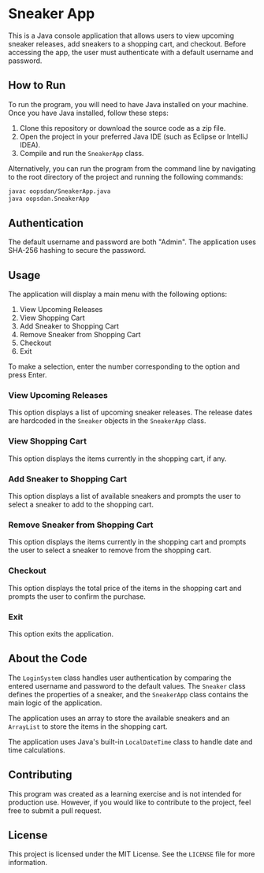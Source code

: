 # Sneaker App

This is a Java console application that allows users to view upcoming sneaker releases, add sneakers to a shopping cart, and checkout. Before accessing the app, the user must authenticate with a default username and password.

## How to Run 


To run the program, you will need to have Java installed on your machine. Once you have Java installed, follow these steps:

1. Clone this repository or download the source code as a zip file.
2. Open the project in your preferred Java IDE (such as Eclipse or IntelliJ IDEA).
3. Compile and run the `SneakerApp` class.

Alternatively, you can run the program from the command line by navigating to the root directory of the project and running the following commands:

```sh
javac oopsdan/SneakerApp.java
java oopsdan.SneakerApp
```

## Authentication

The default username and password are both "Admin". The application uses SHA-256 hashing to secure the password. 

## Usage

The application will display a main menu with the following options:

1. View Upcoming Releases
2. View Shopping Cart
3. Add Sneaker to Shopping Cart
4. Remove Sneaker from Shopping Cart
5. Checkout
6. Exit

To make a selection, enter the number corresponding to the option and press Enter.

### View Upcoming Releases

This option displays a list of upcoming sneaker releases. The release dates are hardcoded in the `Sneaker` objects in the `SneakerApp` class.

### View Shopping Cart

This option displays the items currently in the shopping cart, if any.

### Add Sneaker to Shopping Cart

This option displays a list of available sneakers and prompts the user to select a sneaker to add to the shopping cart.

### Remove Sneaker from Shopping Cart

This option displays the items currently in the shopping cart and prompts the user to select a sneaker to remove from the shopping cart.

### Checkout

This option displays the total price of the items in the shopping cart and prompts the user to confirm the purchase.

### Exit

This option exits the application.

## About the Code

The `LoginSystem` class handles user authentication by comparing the entered username and password to the default values. The `Sneaker` class defines the properties of a sneaker, and the `SneakerApp` class contains the main logic of the application.

The application uses an array to store the available sneakers and an `ArrayList` to store the items in the shopping cart.

The application uses Java's built-in `LocalDateTime` class to handle date and time calculations.

## Contributing

This program was created as a learning exercise and is not intended for production use. However, if you would like to contribute to the project, feel free to submit a pull request.

## License

This project is licensed under the MIT License. See the `LICENSE` file for more information.

